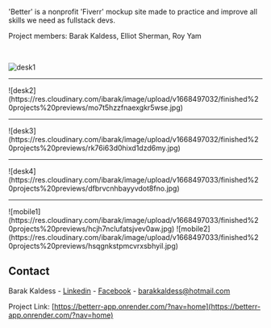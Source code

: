 'Better' is a nonprofit 'Fiverr' mockup site made to practice and improve all skills we need as fullstack devs.

Project members: Barak Kaldess, Elliot Sherman, Roy Yam 

<br>

![desk1](https://res.cloudinary.com/ibarak/image/upload/v1668497033/finished%20projects%20previews/nupqn5mqhyz6tdfrhhl1.jpg)
<hr>
![desk2](https://res.cloudinary.com/ibarak/image/upload/v1668497032/finished%20projects%20previews/mo7t5hzzfnaexgkr5wse.jpg)
<hr>
![desk3](https://res.cloudinary.com/ibarak/image/upload/v1668497032/finished%20projects%20previews/rk76i63d0hixd1dzd6my.jpg)
<hr>
![desk4](https://res.cloudinary.com/ibarak/image/upload/v1668497033/finished%20projects%20previews/dfbrvcnhbayyvdot8fno.jpg)
<hr>
![mobile1](https://res.cloudinary.com/ibarak/image/upload/v1668497033/finished%20projects%20previews/hcjh7nclufatsjvev0aw.jpg)
![mobile2](https://res.cloudinary.com/ibarak/image/upload/v1668497033/finished%20projects%20previews/hsqgnkstpmcvrxsbhyil.jpg)


## Contact

Barak Kaldess - [Linkedin](https://www.linkedin.com/in/barak-kaldess/) - [Facebook](https://www.facebook.com/barak.kaldess/) - barakkaldess@hotmail.com


Project Link: [https://betterr-app.onrender.com/?nav=home](https://betterr-app.onrender.com/?nav=home)

